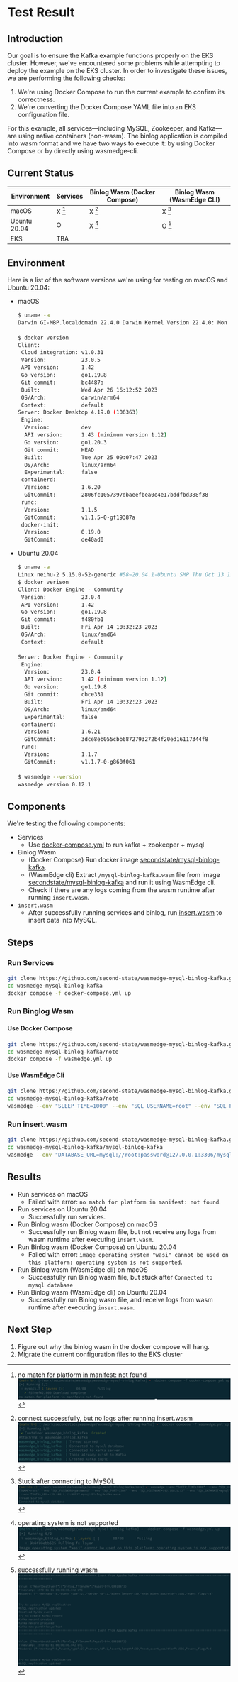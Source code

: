 # Test Result

## Introduction

Our goal is to ensure the Kafka example functions properly on the EKS cluster. However, we've encountered some problems while attempting to deploy the example on the EKS cluster. In order to investigate these issues, we are performing the following checks:

1. We're using Docker Compose to run the current example to confirm its correctness.
2. We're converting the Docker Compose YAML file into an EKS configuration file.

For this example, all services—including MySQL, Zookeeper, and Kafka—are using native containers (non-wasm). The binlog application is compiled into wasm format and we have two ways to execute it: by using Docker Compose or by directly using wasmedge-cli.

## Current Status

| Environment  | Services         | Binlog Wasm (Docker Compose) | Binlog Wasm (WasmEdge CLI) |
| ------------ | ---------------- | ---------------------------- | -------------------------- |
| macOS        | X [^mac-service] | X [^mac-wasm]                | X [^mac-wasmedge-wasm]     |
| Ubuntu 20.04 | O                | X [^ubuntu-wasm]             | O [^ubuntu-wasmedge-wasm]  |
| EKS          | TBA              |                              |                            |

[^mac-service]: no match for platform in manifest: not found ![mac-service](https://github.com/second-state/wasmedge-mysql-binlog-kafka/blob/add-k8s/note/images/mac-service.png?raw=true)
[^mac-wasm]: connect successfully, but no logs after running insert.wasm ![mac-wasm](https://github.com/second-state/wasmedge-mysql-binlog-kafka/blob/add-k8s/note/images/mac-wasm.png?raw=true)
[^mac-wasmedge-wasm]: Stuck after connecting to MySQL ![mac-wasmedge-wasm](https://github.com/second-state/wasmedge-mysql-binlog-kafka/blob/add-k8s/note/images/mac-wasmedge-wasm.png?raw=true)
[^ubuntu-wasm]: operating system is not supported ![ubuntu-wasm](https://github.com/second-state/wasmedge-mysql-binlog-kafka/blob/add-k8s/note/images/ubuntu-wasm.png?raw=true)
[^ubuntu-wasmedge-wasm]: successfully running wasm ![ubuntu-wasmedge-wasm](https://github.com/second-state/wasmedge-mysql-binlog-kafka/blob/add-k8s/note/images/ubuntu-wasmedge-wasm.png?raw=true)

## Environment

Here is a list of the software versions we're using for testing on macOS and Ubuntu 20.04:

- macOS

  ```bash
  $ uname -a
  Darwin GI-MBP.localdomain 22.4.0 Darwin Kernel Version 22.4.0: Mon Mar  6 20:59:58 PST 2023; root:xnu-8796.101.5~3/RELEASE_ARM64_T6020 arm64

  $ docker version
  Client:
   Cloud integration: v1.0.31
   Version:           23.0.5
   API version:       1.42
   Go version:        go1.19.8
   Git commit:        bc4487a
   Built:             Wed Apr 26 16:12:52 2023
   OS/Arch:           darwin/arm64
   Context:           default
  Server: Docker Desktop 4.19.0 (106363)
   Engine:
    Version:          dev
    API version:      1.43 (minimum version 1.12)
    Go version:       go1.20.3
    Git commit:       HEAD
    Built:            Tue Apr 25 09:07:47 2023
    OS/Arch:          linux/arm64
    Experimental:     false
   containerd:
    Version:          1.6.20
    GitCommit:        2806fc1057397dbaeefbea0e4e17bddfbd388f38
   runc:
    Version:          1.1.5
    GitCommit:        v1.1.5-0-gf19387a
   docker-init:
    Version:          0.19.0
    GitCommit:        de40ad0
  ```

- Ubuntu 20.04

  ```bash
  $ uname -a
  Linux neihu-2 5.15.0-52-generic #58~20.04.1-Ubuntu SMP Thu Oct 13 13:09:46 UTC 2022 x86_64 x86_64 x86_64 GNU/Linux
  $ docker verison
  Client: Docker Engine - Community
   Version:           23.0.4
   API version:       1.42
   Go version:        go1.19.8
   Git commit:        f480fb1
   Built:             Fri Apr 14 10:32:23 2023
   OS/Arch:           linux/amd64
   Context:           default

  Server: Docker Engine - Community
   Engine:
    Version:          23.0.4
    API version:      1.42 (minimum version 1.12)
    Go version:       go1.19.8
    Git commit:       cbce331
    Built:            Fri Apr 14 10:32:23 2023
    OS/Arch:          linux/amd64
    Experimental:     false
   containerd:
    Version:          1.6.21
    GitCommit:        3dce8eb055cbb6872793272b4f20ed16117344f8
   runc:
    Version:          1.1.7
    GitCommit:        v1.1.7-0-g860f061

  $ wasmedge --version
  wasmedge version 0.12.1
  ```

## Components

We're testing the following components:

- Services
  - Use [docker-compose.yml](https://github.com/second-state/wasmedge-mysql-binlog-kafka/blob/04a110e/docker-compose.yml) to run kafka + zookeeper + mysql
- Binlog Wasm
  - (Docker Compose) Run docker image [secondstate/mysql-binlog-kafka](https://hub.docker.com/r/secondstate/mysql-binlog-kafka/tags).
  - (WasmEdge cli) Extract `/mysql-binlog-kafka.wasm` file from image [secondstate/mysql-binlog-kafka](https://hub.docker.com/r/secondstate/mysql-binlog-kafka/tags) and run it using WasmEdge cli.
  - Check if there are any logs coming from the wasm runtime after running `insert.wasm`.
- `insert.wasm`
  - After successfully running services and binlog, run [insert.wasm](https://github.com/second-state/wasmedge-mysql-binlog-kafka/blob/04a110e/mysql-binlog-kafka/sql-commands-test-wasm/insert.wasm) to insert data into MySQL.

## Steps

### Run Services

```bash
git clone https://github.com/second-state/wasmedge-mysql-binlog-kafka.git
cd wasmedge-mysql-binlog-kafka
docker compose -f docker-compose.yml up
```

### Run Binglog Wasm

#### Use Docker Compose

```bash
git clone https://github.com/second-state/wasmedge-mysql-binlog-kafka.git -b add-k8s
cd wasmedge-mysql-binlog-kafka/note
docker compose -f wasmedge.yml up
```

#### Use WasmEdge Cli

```bash
git clone https://github.com/second-state/wasmedge-mysql-binlog-kafka.git -b add-k8s
cd wasmedge-mysql-binlog-kafka/note
wasmedge --env "SLEEP_TIME=1000" --env "SQL_USERNAME=root" --env "SQL_PASSWORD=password" --env "SQL_PORT=3306" --env "SQL_HOSTNAME=localhost" --env "SQL_DATABASE=mysql" --env "KAFKA_URL=localhost:9092" mysql-binlog-kafka.wasm
```

### Run insert.wasm

```bash
git clone https://github.com/second-state/wasmedge-mysql-binlog-kafka.git
cd wasmedge-mysql-binlog-kafka/mysql-binlog-kafka
wasmedge --env "DATABASE_URL=mysql://root:password@127.0.0.1:3306/mysql" sql-commands-test-wasm/insert.wasm
```

## Results

- Run services on macOS
  - Failed with error: `no match for platform in manifest: not found`.
- Run services on Ubuntu 20.04
  - Successfully run services.
- Run Binlog wasm (Docker Compose) on macOS
  - Successfully run Binlog wasm file, but not receive any logs from wasm runtime after executing `insert.wasm`.
- Run Binlog wasm (Docker Compose) on Ubuntu 20.04
  - Failed with error: `image operating system "wasi" cannot be used on this platform: operating system is not supported`.
- Run Binlog wasm (WasmEdge cli) on macOS
  - Successfully run Binlog wasm file, but stuck after `Connected to mysql database`
- Run Binlog wasm (WasmEdge cli) on Ubuntu 20.04
  - Successfully run Binlog wasm file, and receive logs from wasm runtime after executing `insert.wasm`.

## Next Step

1. Figure out why the binlog wasm in the docker compose will hang.
2. Migrate the current configuration files to the EKS cluster
